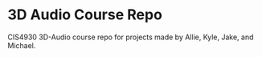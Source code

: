 # 3D Audio Course Repo
CIS4930 3D-Audio course repo for projects made by Allie, Kyle, Jake, and Michael.
